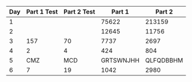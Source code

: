 | Day | Part 1 Test | Part 2 Test | Part 1 | Part 2 |
|-----|-------------|-------------|--------|--------|
| 1   |          |           | 75622   | 213159   |
| 2   |          |           | 12645   | 11756   |
| 3   | 157         | 70          | 7737   | 2697   |
| 4   | 2         | 4          | 424   | 804   |
| 5   | CMZ         | MCD          | GRTSWNJHH   | QLFQDBBHM   |
| 6   | 7         | 19          | 1042   | 2980   |
